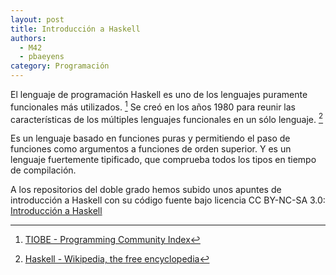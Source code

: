 ```yaml
---
layout: post
title: Introducción a Haskell
authors:
  - M42
  - pbaeyens
category: Programación
---
```


El lenguaje de programación Haskell es uno de los lenguajes puramente
funcionales más utilizados. [^rankingtiobe] Se creó en los años 1980 para reunir las
características de los múltiples lenguajes funcionales en un sólo lenguaje. [^haskellwikipedia]

Es un lenguaje basado en funciones puras y permitiendo el paso de
funciones como argumentos a funciones de orden superior. Y es un lenguaje
fuertemente tipificado, que comprueba todos los tipos en tiempo de compilación.

A los repositorios del doble grado hemos subido unos apuntes de introducción
a Haskell con su código fuente bajo licencia CC BY-NC-SA 3.0:
[Introducción a Haskell](https://github.com/libreim/introHaskell)


[^haskellwikipedia]: [Haskell - Wikipedia, the free encyclopedia](http://en.wikipedia.org/wiki/Haskell_%28programming_language%29)
[^rankingtiobe]: [TIOBE - Programming Community Index](http://www.tiobe.com/index.php/content/paperinfo/tpci/index.html)
